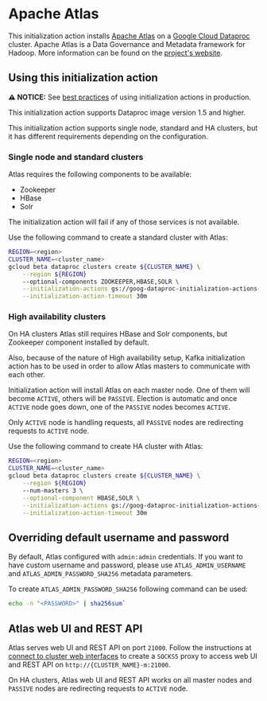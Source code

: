 # Apache Atlas

This initialization action installs [Apache Atlas](https://atlas.apache.org) on
a [Google Cloud Dataproc](https://cloud.google.com/dataproc) cluster. Apache
Atlas is a Data Governance and Metadata framework for Hadoop. More information
can be found on the [project's website](https://atlas.apache.org).

## Using this initialization action

**:warning: NOTICE:** See
[best practices](/README.md#how-initialization-actions-are-used) of using
initialization actions in production.

This initialization action supports Dataproc image version 1.5 and higher.

This initialization action supports single node, standard and HA clusters, but
it has different requirements depending on the configuration.

### Single node and standard clusters

Atlas requires the following components to be available:

*   Zookeeper
*   HBase
*   Solr

The initialization action will fail if any of those services is not available.

Use the following command to create a standard cluster with Atlas:

```bash
REGION=<region>
CLUSTER_NAME=<cluster_name>
gcloud beta dataproc clusters create ${CLUSTER_NAME} \
    --region ${REGION}
    --optional-components ZOOKEEPER,HBASE,SOLR \
    --initialization-actions gs://goog-dataproc-initialization-actions-${REGION}/atlas/atlas.sh \
    --initialization-action-timeout 30m
```

### High availability clusters

On HA clusters Atlas still requires HBase and Solr components, but Zookeeper
component installed by default.

Also, because of the nature of High availability setup, Kafka initialization
action has to be used in order to allow Atlas masters to communicate with each
other.

Initialization action will install Atlas on each master node. One of them will
become `ACTIVE`, others will be `PASSIVE`. Election is automatic and once
`ACTIVE` node goes down, one of the `PASSIVE` nodes becomes `ACTIVE`.

Only `ACTIVE` node is handling requests, all `PASSIVE` nodes are redirecting
requests to `ACTIVE` node.

Use the following command to create HA cluster with Atlas:

```bash
REGION=<region>
CLUSTER_NAME=<cluster_name>
gcloud beta dataproc clusters create ${CLUSTER_NAME} \
    --region ${REGION}
    --num-masters 3 \
    --optional-component HBASE,SOLR \
    --initialization-actions gs://goog-dataproc-initialization-actions-${REGION}/kafka/kafka.sh,gs://goog-dataproc-initialization-actions-${REGION}/atlas/atlas.sh \
    --initialization-action-timeout 30m
```

## Overriding default username and password

By default, Atlas configured with `admin:admin` credentials. If you want to have
custom username and password, please use `ATLAS_ADMIN_USERNAME` and
`ATLAS_ADMIN_PASSWORD_SHA256` metadata parameters.

To create `ATLAS_ADMIN_PASSWORD_SHA256` following command can be used:

```bash
echo -n "<PASSWORD>" | sha256sum`
```

## Atlas web UI and REST API

Atlas serves web UI and REST API on port `21000`. Follow the instructions at
[connect to cluster web interfaces](https://cloud.google.com/dataproc/docs/concepts/accessing/cluster-web-interfaces)
to create a `SOCKS5` proxy to access web UI and REST API on
`http://{CLUSTER_NAME}-m:21000`.

On HA clusters, Atlas web UI and REST API works on all master nodes and
`PASSIVE` nodes are redirecting requests to `ACTIVE` node.
